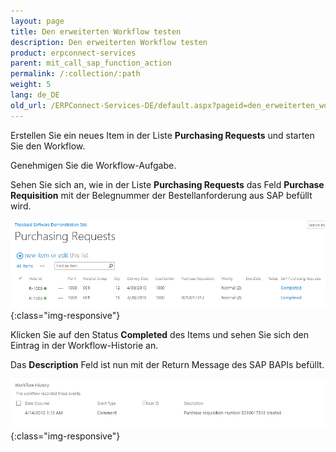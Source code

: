 ```yaml
---
layout: page
title: Den erweiterten Workflow testen
description: Den erweiterten Workflow testen
product: erpconnect-services
parent: mit_call_sap_function_action
permalink: /:collection/:path
weight: 5
lang: de_DE
old_url: /ERPConnect-Services-DE/default.aspx?pageid=den_erweiterten_workflow_testen
---
```


Erstellen Sie ein neues Item in der Liste **Purchasing Requests** und starten Sie den Workflow.

Genehmigen Sie die Workflow-Aufgabe.

Sehen Sie sich an, wie in der Liste **Purchasing Requests** das Feld **Purchase Requisition** mit der Belegnummer der Bestellanforderung aus SAP befüllt wird. 

![ECS-Nintex-Scenario-SAPFunction-23](/img/content/ECS-Nintex-Scenario-SAPFunction-23.png){:class="img-responsive"}

Klicken Sie auf den Status **Completed** des Items und sehen Sie sich den Eintrag in der Workflow-Historie an.

Das **Description** Feld ist nun mit der Return Message des SAP BAPIs befüllt.

![ECS-Nintex-Scenario-SAPFunction-24](/img/content/ECS-Nintex-Scenario-SAPFunction-24.png){:class="img-responsive"}